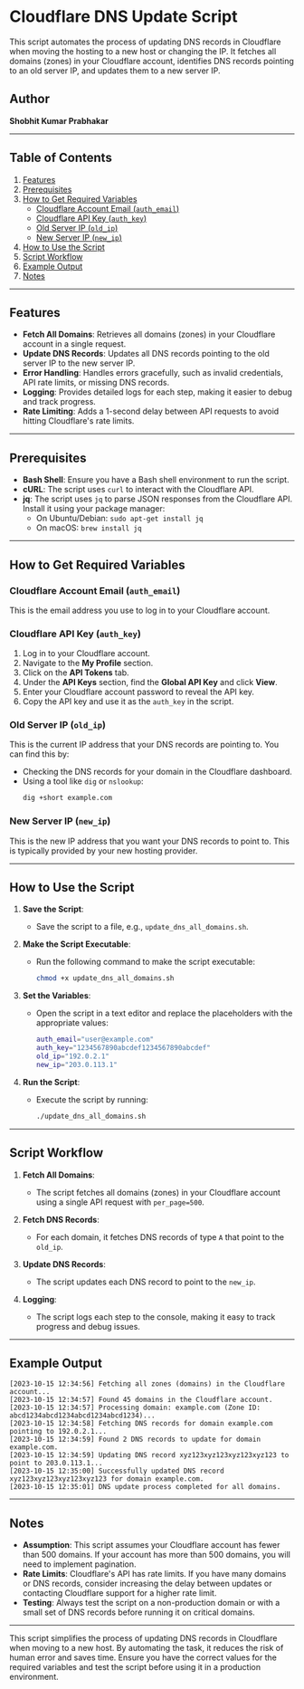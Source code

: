 # Cloudflare DNS Update Script

This script automates the process of updating DNS records in Cloudflare when moving the hosting to a new host or changing the IP. It fetches all domains (zones) in your Cloudflare account, identifies DNS records pointing to an old server IP, and updates them to a new server IP.

## Author
**Shobhit Kumar Prabhakar**

---

## Table of Contents

1. [Features](#features)
2. [Prerequisites](#prerequisites)
3. [How to Get Required Variables](#how-to-get-required-variables)
   - [Cloudflare Account Email (`auth_email`)](#cloudflare-account-email-auth_email)
   - [Cloudflare API Key (`auth_key`)](#cloudflare-api-key-auth_key)
   - [Old Server IP (`old_ip`)](#old-server-ip-old_ip)
   - [New Server IP (`new_ip`)](#new-server-ip-new_ip)
4. [How to Use the Script](#how-to-use-the-script)
5. [Script Workflow](#script-workflow)
6. [Example Output](#example-output)
7. [Notes](#notes)

---

## Features

- **Fetch All Domains**: Retrieves all domains (zones) in your Cloudflare account in a single request.
- **Update DNS Records**: Updates all DNS records pointing to the old server IP to the new server IP.
- **Error Handling**: Handles errors gracefully, such as invalid credentials, API rate limits, or missing DNS records.
- **Logging**: Provides detailed logs for each step, making it easier to debug and track progress.
- **Rate Limiting**: Adds a 1-second delay between API requests to avoid hitting Cloudflare's rate limits.

---

## Prerequisites

- **Bash Shell**: Ensure you have a Bash shell environment to run the script.
- **cURL**: The script uses `curl` to interact with the Cloudflare API.
- **jq**: The script uses `jq` to parse JSON responses from the Cloudflare API. Install it using your package manager:
  - On Ubuntu/Debian: `sudo apt-get install jq`
  - On macOS: `brew install jq`

---

## How to Get Required Variables

### Cloudflare Account Email (`auth_email`)
This is the email address you use to log in to your Cloudflare account.

### Cloudflare API Key (`auth_key`)
1. Log in to your Cloudflare account.
2. Navigate to the **My Profile** section.
3. Click on the **API Tokens** tab.
4. Under the **API Keys** section, find the **Global API Key** and click **View**.
5. Enter your Cloudflare account password to reveal the API key.
6. Copy the API key and use it as the `auth_key` in the script.

### Old Server IP (`old_ip`)
This is the current IP address that your DNS records are pointing to. You can find this by:
- Checking the DNS records for your domain in the Cloudflare dashboard.
- Using a tool like `dig` or `nslookup`:
  ```bash
  dig +short example.com
  ```

### New Server IP (`new_ip`)
This is the new IP address that you want your DNS records to point to. This is typically provided by your new hosting provider.

---

## How to Use the Script

1. **Save the Script**:
   - Save the script to a file, e.g., `update_dns_all_domains.sh`.

2. **Make the Script Executable**:
   - Run the following command to make the script executable:
     ```bash
     chmod +x update_dns_all_domains.sh
     ```

3. **Set the Variables**:
   - Open the script in a text editor and replace the placeholders with the appropriate values:
     ```bash
     auth_email="user@example.com"
     auth_key="1234567890abcdef1234567890abcdef"
     old_ip="192.0.2.1"
     new_ip="203.0.113.1"
     ```

4. **Run the Script**:
   - Execute the script by running:
     ```bash
     ./update_dns_all_domains.sh
     ```

---

## Script Workflow

1. **Fetch All Domains**:
   - The script fetches all domains (zones) in your Cloudflare account using a single API request with `per_page=500`.

2. **Fetch DNS Records**:
   - For each domain, it fetches DNS records of type `A` that point to the `old_ip`.

3. **Update DNS Records**:
   - The script updates each DNS record to point to the `new_ip`.

4. **Logging**:
   - The script logs each step to the console, making it easy to track progress and debug issues.

---

## Example Output

```
[2023-10-15 12:34:56] Fetching all zones (domains) in the Cloudflare account...
[2023-10-15 12:34:57] Found 45 domains in the Cloudflare account.
[2023-10-15 12:34:57] Processing domain: example.com (Zone ID: abcd1234abcd1234abcd1234abcd1234)...
[2023-10-15 12:34:58] Fetching DNS records for domain example.com pointing to 192.0.2.1...
[2023-10-15 12:34:59] Found 2 DNS records to update for domain example.com.
[2023-10-15 12:34:59] Updating DNS record xyz123xyz123xyz123xyz123 to point to 203.0.113.1...
[2023-10-15 12:35:00] Successfully updated DNS record xyz123xyz123xyz123xyz123 for domain example.com.
[2023-10-15 12:35:01] DNS update process completed for all domains.
```

---

## Notes

- **Assumption**: This script assumes your Cloudflare account has fewer than 500 domains. If your account has more than 500 domains, you will need to implement pagination.
- **Rate Limits**: Cloudflare's API has rate limits. If you have many domains or DNS records, consider increasing the delay between updates or contacting Cloudflare support for a higher rate limit.
- **Testing**: Always test the script on a non-production domain or with a small set of DNS records before running it on critical domains.

---

This script simplifies the process of updating DNS records in Cloudflare when moving to a new host. By automating the task, it reduces the risk of human error and saves time. Ensure you have the correct values for the required variables and test the script before using it in a production environment.
